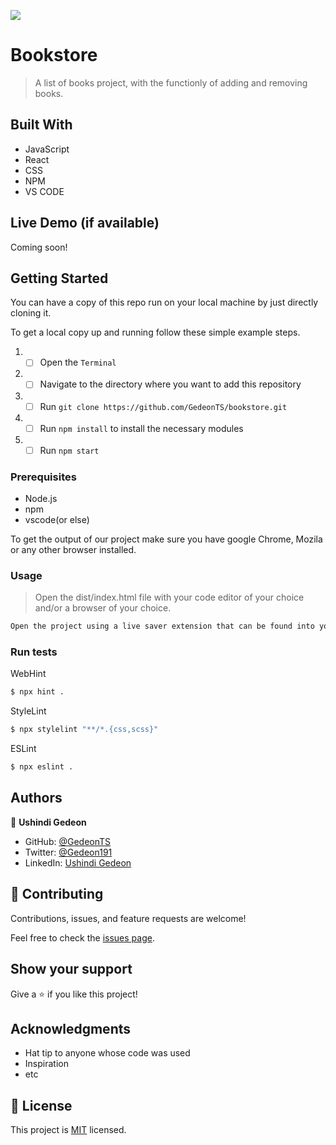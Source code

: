 ![](https://img.shields.io/badge/Microverse-blueviolet)

# Bookstore

> A list of books project, with the functionly of adding and removing books.


## Built With

- JavaScript
- React
- CSS
- NPM
- VS CODE

## Live Demo (if available)

<!-- [Live Demo Link](https://livedemo.com) -->
Coming soon!


## Getting Started

You can have a copy of this repo run on your local machine by just directly cloning it.

To get a local copy up and running follow these simple example steps.
1. - [ ] Open the `Terminal`
2. - [ ] Navigate to the directory where you want to add this repository
3. - [ ] Run `git clone https://github.com/GedeonTS/bookstore.git`
4. - [ ] Run `npm install` to install the necessary modules
5. - [ ] Run `npm start`

### Prerequisites
- Node.js
- npm
- vscode(or else)

To get the output of our project make sure you have google Chrome, Mozila or any other browser installed.
### Usage
> Open the dist/index.html file with your code editor of your choice and/or a browser of your choice.
```bash
Open the project using a live saver extension that can be found into your code editor.
```

### Run tests

WebHint
```bash
$ npx hint .
```

StyleLint
```bash
$ npx stylelint "**/*.{css,scss}"
```

ESLint
```bash
$ npx eslint .
```

## Authors

👤 **Ushindi Gedeon**

- GitHub: [@GedeonTS](https://github.com/GedeonTS)
- Twitter: [@Gedeon191](https://twitter.com/Gedeon191)
- LinkedIn: [Ushindi Gedeon](https://linkedin.com/in/ushindi-gedeon-73032a228)

## 🤝 Contributing

Contributions, issues, and feature requests are welcome!

Feel free to check the [issues page](../../issues/).

## Show your support

Give a ⭐️ if you like this project!

## Acknowledgments

- Hat tip to anyone whose code was used
- Inspiration
- etc

## 📝 License

This project is [MIT](./MIT.md) licensed.
